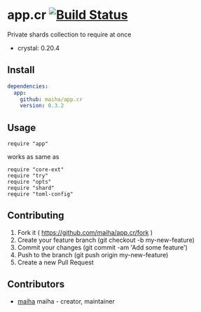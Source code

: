 # app.cr [![Build Status](https://travis-ci.org/maiha/app.cr.svg?branch=master)](https://travis-ci.org/maiha/app.cr)

Private shards collection to require at once

- crystal: 0.20.4

## Install

```yaml
dependencies:
  app:
    github: maiha/app.cr
    version: 0.3.2
```

## Usage

```crystal
require "app"
```

works as same as

```crystal
require "core-ext"
require "try"
require "opts"
require "shard"
require "toml-config"
```

## Contributing

1. Fork it ( https://github.com/maiha/app.cr/fork )
2. Create your feature branch (git checkout -b my-new-feature)
3. Commit your changes (git commit -am 'Add some feature')
4. Push to the branch (git push origin my-new-feature)
5. Create a new Pull Request

## Contributors

- [maiha](https://github.com/maiha) maiha - creator, maintainer
